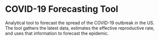 # COVID-19 Forecasting Tool
Analytical tool to forecast the spread of the COVID-19 outbreak in the US. 
The tool gathers the latest data, estimates the effective reproductive rate, and uses that information to forecast the epidemic.
